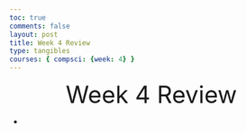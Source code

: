 ```yaml
---
toc: true
comments: false
layout: post
title: Week 4 Review
type: tangibles
courses: { compsci: {week: 4} }
---
```


<div align="center" style="font-size: 3em;">Week 4 Review</div>

- 